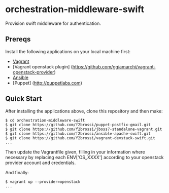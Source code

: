 orchestration-middleware-swift
==============================

Provision swift middleware for authentication.

## Prereqs

Install the following applications on your local machine first:

 * [Vagrant](http://vagrantup.com)
 * [Vagrant openstack plugin] (https://github.com/ggiamarchi/vagrant-openstack-provider)
 * [Ansible](http://ansibleworks.com)
 * [Puppet] (http://puppetlabs.com)
 
## Quick Start

After installing the applications above, clone this repository and then make:

```
$ cd orchestration-middleware-swift
$ git clone https://github.com/f2brossi/puppet-postfix-gmail.git
$ git clone https://github.com/f2brossi/jboss7-standalone-vagrant.git
$ git clone https://github.com/f2brossi/ansible-apache-swift.git
$ git clone https://github.com/f2brossi/vagrant-devstack-swift.git
...
```

Then update the Vagrantfile given, filling in your information where necessary by replacing each
ENV['OS_XXXX'] according to your openstack provider account and credentials.

And finally:

```
$ vagrant up --provider=openstack
...
```
